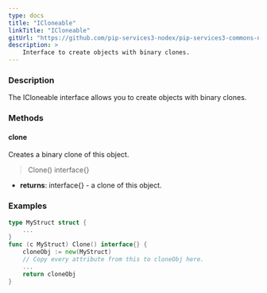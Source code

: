 ```yaml
---
type: docs
title: "ICloneable"
linkTitle: "ICloneable"
gitUrl: "https://github.com/pip-services3-nodex/pip-services3-commons-nodex"
description: > 
    Interface to create objects with binary clones.
---
```


### Description

The ICloneable interface allows you to create objects with binary clones. 

### Methods

#### clone
Creates a binary clone of this object.

> Clone() interface{}

- **returns**: interface{} - a clone of this object.

### Examples

```go
type MyStruct struct {
	...
}
func (c MyStruct) Clone() interface{} {
	cloneObj := new(MyStruct)
	// Copy every attribute from this to cloneObj here.
	...
	return cloneObj
}
```
